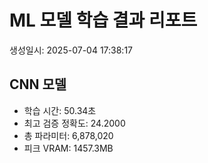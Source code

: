 # ML 모델 학습 결과 리포트

생성일시: 2025-07-04 17:38:17

## CNN 모델

- 학습 시간: 50.34초
- 최고 검증 정확도: 24.2000
- 총 파라미터: 6,878,020
- 피크 VRAM: 1457.3MB

